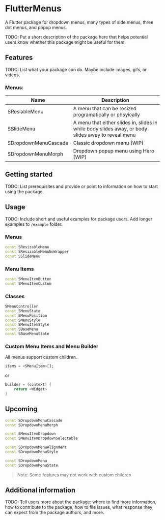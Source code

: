 
# FlutterMenus

A Flutter package for dropdown menus, many types of side menus, three dot menus, and popup menus.

<!--
This README describes the package. If you publish this package to pub.dev,
this README's contents appear on the landing page for your package.
For information about how to write a good package README, see the guide for
[writing package pages](https://dart.dev/guides/libraries/writing-package-pages).
For general information about developing packages, see the Dart guide for
[creating packages](https://dart.dev/guides/libraries/create-library-packages)
and the Flutter guide for
[developing packages and plugins](https://flutter.dev/developing-packages).
-->

TODO: Put a short description of the package here that helps potential users know whether this package might be useful for them.

## Features

TODO: List what your package can do. Maybe include images, gifs, or videos.
  
### Menus:

|Name                 | Description                                                                                        |
|---------------------|----------------------------------------------------------------------------------------------------|
|SResiableMenu        |A menu that can be resized programatically or phsyically                                            |
|SSlideMenu           |A menu that either slides in, slides in while body slides away, or body slides away to reveal menu  |
|SDropdownMenuCascade |Classic dropdown menu [WIP]                                                                         |
|SDropdownMenuMorph   |Dropdown popup menu using Hero [WIP]                                                                |

## Getting started

TODO: List prerequisites and provide or point to information on how to start using the package.

## Usage

TODO: Include short and useful examples for package users. Add longer examples to `/example` folder.

### Menus

```dart
const SResizableMenu
const SResizableMenuNoWrapper
const SSlideMenu
```

### Menu Items

```dart
const SMenuItemButton
const SMenuItemCustom
```

### Classes

```dart
SMenuController
const SMenuState
const SMenuPosition
const SMenuStyle
const SMenuItemStyle
const SBaseMenu
const SBaseMenuState
```

### Custom Menu Items and Menu Builder

All menus support custom children.

```dart
items = <SMenuItem>[];
```

or

```dart
builder = (context) {
    return <Widget>
}
```

## Upcoming

```dart
const SDropdownMenuCascade
const SDropdownMenuMorph

const SMenuItemDropdown
const SMenuItemDropdownSelectable

const SDropdownMenuAlignment
const SDropdownMenuStyle

const SDropdownMenu
const SDropdownMenuState
```

> Note: Some features may not work with custom children

## Additional information

TODO: Tell users more about the package: where to find more information, how to contribute to the package, how to file issues, what response they can expect from the package authors, and more.